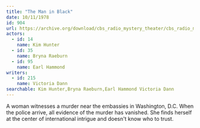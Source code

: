 ```yaml
---
title: "The Man in Black"
date: 10/11/1978
id: 904
url: https://archive.org/download/cbs_radio_mystery_theater/cbs_radio_mystery_theater-0901-0950.zip/cbs_radio_mystery_theater-0901-0950%2Fcbsrmt_0904_the_man_in_black.mp3
actors:  
  - id: 14
    name: Kim Hunter  
  - id: 35
    name: Bryna Raeburn  
  - id: 95
    name: Earl Hammond
writers:  
  - id: 215
    name: Victoria Dann
searchable: Kim Hunter,Bryna Raeburn,Earl Hammond Victoria Dann
---
```

A woman witnesses a murder near the embassies in Washington, D.C. When the police arrive, all evidence of the murder has vanished. She finds herself at the center of international intrigue and doesn't know who to trust.